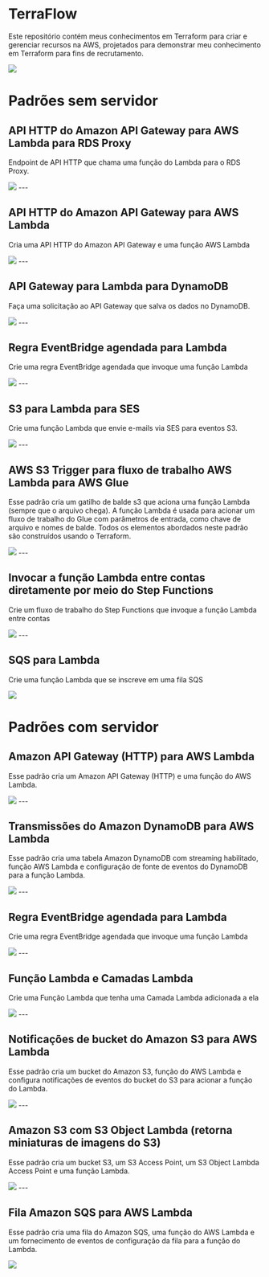 # TerraFlow
<p>Este repositório contém meus conhecimentos em Terraform para criar e gerenciar recursos na AWS, projetados para demonstrar meu conhecimento em Terraform para fins de recrutamento.</p>

<img src="https://img.icons8.com/color/48/000000/terraform.png"/>

<h1>Padrões sem servidor</h1>

<h2>API HTTP do Amazon API Gateway para AWS Lambda para RDS Proxy</h2>
<p>Endpoint de API HTTP que chama uma função do Lambda para o RDS Proxy.</p>
<img src="padroes-sem-servidor\1.PNG">
---
<h2>API HTTP do Amazon API Gateway para AWS Lambda</h2>
<p>Cria uma API HTTP do Amazon API Gateway e uma função AWS Lambda</p>
<img src="padroes-sem-servidor\2.PNG">
---
<h2>API Gateway para Lambda para DynamoDB</h2>
<p>Faça uma solicitação ao API Gateway que salva os dados no DynamoDB.</p>
<img src="padroes-sem-servidor\3.PNG">
---
<h2>Regra EventBridge agendada para Lambda</h2>
<p>Crie uma regra EventBridge agendada que invoque uma função Lambda</p>
<img src="padroes-sem-servidor\4.PNG">
---
<h2>S3 para Lambda para SES</h2>
<p>Crie uma função Lambda que envie e-mails via SES para eventos S3.</p>
<img src="padroes-sem-servidor\5.PNG">
---
<h2>AWS S3 Trigger para fluxo de trabalho AWS Lambda para AWS Glue</h2>
<p>Esse padrão cria um gatilho de balde s3 que aciona uma função Lambda (sempre que o arquivo chega). A função Lambda é usada para acionar um fluxo de trabalho do Glue com parâmetros de entrada, como chave de arquivo e nomes de balde. Todos os elementos abordados neste padrão são construídos usando o Terraform.</p>
<img src="padroes-sem-servidor\6.PNG">
---
<h2>Invocar a função Lambda entre contas diretamente por meio do Step Functions</h2>
<p>Crie um fluxo de trabalho do Step Functions que invoque a função Lambda entre contas</p>
<img src="padroes-sem-servidor\7.PNG">
---
<h2>SQS para Lambda</h2>
<p>Crie uma função Lambda que se inscreve em uma fila SQS</p>
<img src="padroes-sem-servidor\8.PNG">

<h1>Padrões com servidor</h1>

<h2>Amazon API Gateway (HTTP) para AWS Lambda</h2>
<p>Esse padrão cria um Amazon API Gateway (HTTP) e uma função do AWS Lambda.</p>
<img src="padroes-com-servidor\1.PNG">
---
<h2>Transmissões do Amazon DynamoDB para AWS Lambda</h2>
<p>Esse padrão cria uma tabela Amazon DynamoDB com streaming habilitado, função AWS Lambda e configuração de fonte de eventos do DynamoDB para a função Lambda.</p>
<img src="padroes-com-servidor\2.PNG">
---
<h2>Regra EventBridge agendada para Lambda</h2>
<p>Crie uma regra EventBridge agendada que invoque uma função Lambda</p>
<img src="padroes-com-servidor\3.PNG">
---
<h2>Função Lambda e Camadas Lambda</h2>
<p>Crie uma Função Lambda que tenha uma Camada Lambda adicionada a ela</p>
<img src="padroes-com-servidor\4.PNG">
---
<h2>Notificações de bucket do Amazon S3 para AWS Lambda</h2>
<p>Esse padrão cria um bucket do Amazon S3, função do AWS Lambda e configura notificações de eventos do bucket do S3 para acionar a função do Lambda.</p>
<img src="padroes-com-servidor\5.PNG">
---
<h2>Amazon S3 com S3 Object Lambda (retorna miniaturas de imagens do S3)</h2>
<p>Esse padrão cria um bucket S3, um S3 Access Point, um S3 Object Lambda Access Point e uma função Lambda.</p>
<img src="padroes-com-servidor\6.PNG">
---
<h2>Fila Amazon SQS para AWS Lambda</h2>
<p>Esse padrão cria uma fila do Amazon SQS, uma função do AWS Lambda e um fornecimento de eventos de configuração da fila para a função do Lambda.</p>
<img src="padroes-com-servidor\7.PNG">
